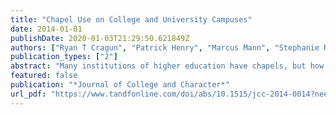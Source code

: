 ```yaml
---
title: "Chapel Use on College and University Campuses"
date: 2014-01-01
publishDate: 2020-01-03T21:29:50.621849Z
authors: ["Ryan T Cragun", "Patrick Henry", "Marcus Mann", "Stephanie Russell Krebs"]
publication_types: ["2"]
abstract: "Many institutions of higher education have chapels, but how often are the chapels used? The authors examine use of chapels on two private higher education campuses in the Southeastern United States. While close to 50% of students visited the chapels on both campuses, visits were primarily for secular activities, although use of the chapels for spiritual purposes was also common. The greater use of chapels for spiritual purposes likely reflects the broader societal shift away from religiosity and toward spirituality. The authors recommend that higher education administrators consider chapels as multi-use buildings that can host religious, spiritual, and secular activities."
featured: false
publication: "*Journal of College and Character*"
url_pdf: "https://www.tandfonline.com/doi/abs/10.1515/jcc-2014-0014?needAccess=true&journalCode=ujcc20"
---
```


